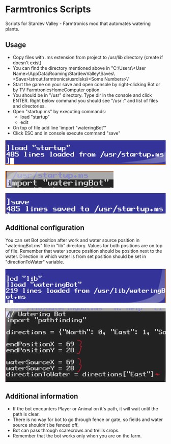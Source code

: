 # Farmtronics Scripts

Scripts for Stardev Valley - Farmtronics mod that automates watering plants. 

## Usage

* Copy files with .ms extension from project to /usr/lib directory (create if doesn't exist)
* You can find the directory mentioned above in "C:\Users\\\<User Name>\AppData\Roaming\StardewValley\Saves\\\<Save>\strout.farmtronics\usrdisks\\\<Some Numbers>\\"
* Start the game on your save and open console by right-clicking Bot or by TV FarmtronicsHomeComputer option.
* You should be in "/usr" directory. Type dir in the console and click ENTER. Right below command you should see "/usr :" and list of files and directories.
* Open "startup.ms" by executing commands: 
  * load "startup" 
  * edit
* On top of file add line 'import "wateringBot"'
* Click ESC and in console execute command "save"

![alt text](https://github.com/TwentyFifthNight/MiniScript-Farmtronics/blob/main/img/img1.png?raw=true)

![alt text](https://github.com/TwentyFifthNight/MiniScript-Farmtronics/blob/main/img/img2.png?raw=true)

![alt text](https://github.com/TwentyFifthNight/MiniScript-Farmtronics/blob/main/img/img3.png?raw=true)

## Additional configuration

You can set Bot position after work and water source position in "wateringBot.ms" file in "lib" directory. Values for both positions are on top of file. Remember that water source position should be position next to the water. Direction in which water is from set position should be set in "directionToWater" variable.

![alt text](https://github.com/TwentyFifthNight/MiniScript-Farmtronics/blob/main/img/img4.png?raw=true)

![alt text](https://github.com/TwentyFifthNight/MiniScript-Farmtronics/blob/main/img/img5.png?raw=true)

## Additional information

* If the bot encounters Player or Animal on it's path, it will wait until the path is clear.
* There is no way for bot to go through fence or gate, so fields and water source shouldn't be fenced off.
* Bot can pass through scarecrows and trellis crops.
* Remember that the bot works only when you are on the farm.
